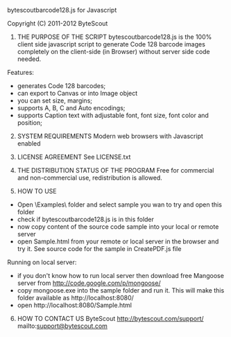 bytescoutbarcode128.js for Javascript

Copyright (C) 2011-2012 ByteScout

1. THE PURPOSE OF THE SCRIPT
bytescoutbarcode128.js is the 100% client side javascript script to generate Code 128 barcode images completely on the client-side (in Browser) without server side code needed.

Features: 
 - generates Code 128 barcodes;
 - can export to Canvas or into Image object
 - you can set size, margins;
 - supports A, B, C and Auto encodings;
 - supports Caption text with adjustable font, font size, font color and position;

2. SYSTEM REQUIREMENTS
Modern web browsers with Javascript enabled

3. LICENSE AGREEMENT
See LICENSE.txt
 
4. THE DISTRIBUTION STATUS OF THE PROGRAM
Free for commercial and non-commercial use, redistribution is allowed. 

5. HOW TO USE
- Open \Examples\ folder and select sample you wan to try and open this folder
- check if bytescoutbarcode128.js is in this folder
- now copy content of the source code sample into your local or remote server
- open Sample.html from your remote or local server in the browser and try it. See source code for the sample in CreatePDF.js file

Running on local server:
- if you don't know how to run local server then download free Mangoose server from http://code.google.com/p/mongoose/
- copy mongoose.exe into the sample folder and run it. This will make this folder available as http://localhost:8080/
- open http://localhost:8080/Sample.html 

6. HOW TO CONTACT US
ByteScout
http://bytescout.com/support/
mailto:support@bytescout.com
